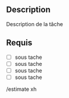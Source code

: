 
## Description

Description de la tâche

## Requis

- [ ] sous tache
- [ ] sous tache
- [ ] sous tache
- [ ] sous tache

/estimate xh